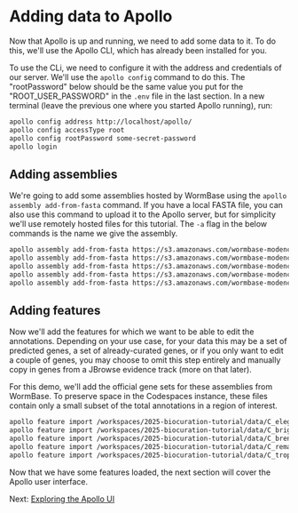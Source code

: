 # Adding data to Apollo

Now that Apollo is up and running, we need to add some data to it. To do this,
we'll use the Apollo CLI, which has already been installed for you.

To use the CLi, we need to configure it with the address and credentials of our
server. We'll use the `apollo config` command to do this. The "rootPassword"
below should be the same value you put for the "ROOT_USER_PASSWORD" in the
`.env` file in the last section. In a new terminal (leave the previous one where
you started Apollo running), run:

```sh
apollo config address http://localhost/apollo/
apollo config accessType root
apollo config rootPassword some-secret-password
apollo login
```

## Adding assemblies

We're going to add some assemblies hosted by WormBase using the
`apollo assembly add-from-fasta` command. If you have a local FASTA file, you
can also use this command to upload it to the Apollo server, but for simplicity
we'll use remotely hosted files for this tutorial. The `-a` flag in the below
commands is the name we give the assembly.

```sh
apollo assembly add-from-fasta https://s3.amazonaws.com/wormbase-modencode/fasta/current/c_elegans.PRJNA13758.WS278.genomic.fa.gz -a 'C. elegans'
apollo assembly add-from-fasta https://s3.amazonaws.com/wormbase-modencode/fasta/current/c_briggsae.PRJNA10731.WS284.genomic.fa.gz -a 'C. briggsae'
apollo assembly add-from-fasta https://s3.amazonaws.com/wormbase-modencode/fasta/current/c_brenneri.PRJNA20035.WS284.genomic.fa.gz -a 'C. brenneri'
apollo assembly add-from-fasta https://s3.amazonaws.com/wormbase-modencode/fasta/current/c_remanei.PRJNA53967.WS284.genomic.fa.gz -a 'C. remanei'
apollo assembly add-from-fasta https://s3.amazonaws.com/wormbase-modencode/fasta/current/c_tropicalis.PRJNA53597.WS284.genomic.fa.gz -a 'C. tropicalis'
```

## Adding features

Now we'll add the features for which we want to be able to edit the annotations.
Depending on your use case, for your data this may be a set of predicted genes,
a set of already-curated genes, or if you only want to edit a couple of genes,
you may choose to omit this step entirely and manually copy in genes from a
JBrowse evidence track (more on that later).

For this demo, we'll add the official gene sets for these assemblies from
WormBase. To preserve space in the Codespaces instance, these files contain only
a small subset of the total annotations in a region of interest.

```sh
apollo feature import /workspaces/2025-biocuration-tutorial/data/C_elegans.gff3 -a 'C. elegans'
apollo feature import /workspaces/2025-biocuration-tutorial/data/C_briggsae.gff3 -a 'C. briggsae'
apollo feature import /workspaces/2025-biocuration-tutorial/data/C_brenneri.gff3 -a 'C. brenneri'
apollo feature import /workspaces/2025-biocuration-tutorial/data/C_remanei.gff3 -a 'C. remanei'
apollo feature import /workspaces/2025-biocuration-tutorial/data/C_tropicalis.gff3 -a 'C. tropicalis'
```

Now that we have some features loaded, the next section will cover the Apollo
user interface.

Next: [Exploring the Apollo UI](03-exploring-the-apollo-ui.md)
